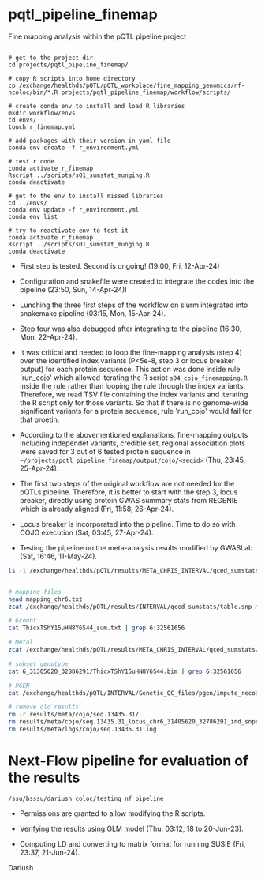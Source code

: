 # pqtl_pipeline_finemap
Fine mapping analysis within the pQTL pipeline project

```{bash}

# get to the project dir
cd projects/pqtl_pipeline_finemap/

# copy R scripts into home directory
cp /exchange/healthds/pQTL/pQTL_workplace/fine_mapping_genomics/nf-hcoloc/bin/*.R projects/pqtl_pipeline_finemap/workflow/scripts/

# create conda env to install and load R libraries
mkdir workflow/envs
cd envs/
touch r_finemap.yml

# add packages with their version in yaml file
conda env create -f r_environment.yml

# test r code
conda activate r_finemap
Rscript ../scripts/s01_sumstat_munging.R
conda deactivate

# get to the env to install missed libraries
cd ../envs/
conda env update -f r_environment.yml
conda env list

# try to reactivate env to test it
conda activate r_finemap
Rscript ../scripts/s01_sumstat_munging.R
conda deactivate

```

- First step is tested. Second is ongoing! (19:00, Fri, 12-Apr-24)

- Configuration and snakefile were created to integrate the codes into the pipeline (23:50, Sun, 14-Apr-24)!

- Lunching the three first steps of the workflow on slurm integrated into snakemake pipeline (03:15, Mon, 15-Apr-24).

- Step four was also debugged after integrating to the pipeline (16:30, Mon, 22-Apr-24).

- It was critical and needed to loop the fine-mapping analysis (step 4) over the identified index variants (P<5e-8, step 3 or locus breaker output) for each protein sequence. This action was done inside rule 'run_cojo' which allowed iterating the R script `s04_cojo_finemapping.R` inside the rule rather than looping the rule through the index variants. Therefore, we read TSV file containing the index variants and iterating the R script only for those variants. So that if there is no genome-wide significant variants for a protein sequence, rule 'run_cojo' would fail for that proetin.

- According to the abovementioned explanations, fine-mapping outputs including independet variants, credible set, regional association plots were saved for 3 out of 6 tested protein sequence in `~/projects/pqtl_pipeline_finemap/output/cojo/<seqid>` (Thu, 23:45, 25-Apr-24).

- The first two steps of the original workflow are not needed for the pQTLs pipeline. Therefore, it is better to start with the step 3, locus breaker, directly using protein GWAS summary stats from REGENIE which is already aligned (Fri, 11:58, 26-Apr-24).

- Locus breaker is incorporated into the pipeline. Time to do so with COJO execution (Sat, 03:45, 27-Apr-24).

- Testing the pipeline on the meta-analysis results modified by GWASLab (Sat, 16:46, 11-May-24).
```bash
ls -1 /exchange/healthds/pQTL/results/META_CHRIS_INTERVAL/qced_sumstats/output/seq*/seq*.gwaslab.tsv.gz > conf/path_list_meta.txt
```

```bash

# mapping files
head mapping_chr6.txt
zcat /exchange/healthds/pQTL/results/INTERVAL/qced_sumstats/table.snp_mapping.tsv.gz

# Gcount
cat ThicxTShY15uHN8Y6S44_sum.txt | grep 6:32561656

# Metal
zcat /exchange/healthds/pQTL/results/META_CHRIS_INTERVAL/qced_sumstats/output/seq.13435.31/seq.13435.31.gwaslab.tsv.gz

# subset genotype
cat 6_31305620_32886291/ThicxTShY15uHN8Y6S44.bim | grep 6:32561656

# PGEN
cat /exchange/healthds/pQTL/INTERVAL/Genetic_QC_files/pgen/impute_recoded_selected_sample_filter_hq_var_6.pvar

# remove old results
rm -r results/meta/cojo/seq.13435.31/
rm results/meta/cojo/seq.13435.31_locus_chr6_31405620_32786291_ind_snps.tsv 
rm results/meta/logs/cojo/seq.13435.31.log

```

# Next-Flow pipeline for evaluation of the results
`/ssu/bsssu/dariush_coloc/testing_nf_pipeline`

- Permissions are granted to allow modifying the R scripts.

- Verifying the results using GLM model (Thu, 03:12, 18 to 20-Jun-23).

- Computing LD and converting to matrix format for running SUSIE (Fri, 23:37, 21-Jun-24).


Dariush
